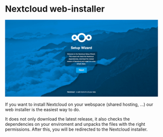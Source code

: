 # Nextcloud web-installer

![](https://github.com/nextcloud/screenshots/blob/master/web-installer/step_1.png)

If you want to install Nextcloud on your webspace (shared hosting, ...) our web installer is the easiest way to do. 

It does not only download the latest release, it also checks the dependencies on your enviroment and 
unpacks the files with the right permissions. After this, you will be redirected to the Nextcloud installer.
